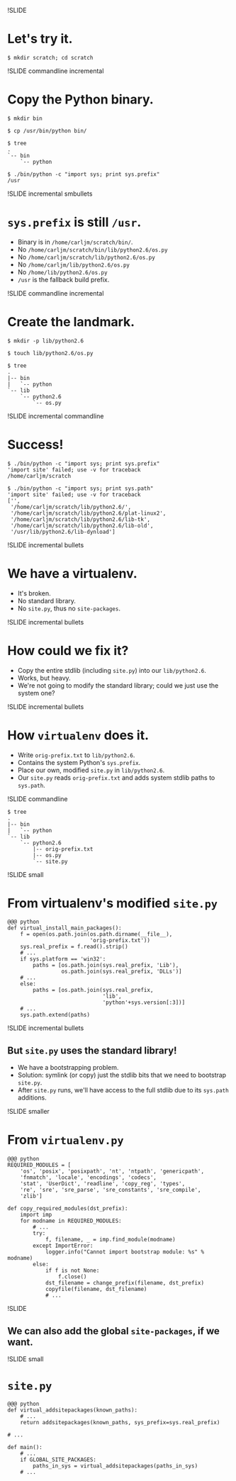 !SLIDE

# Let's try it. #

    $ mkdir scratch; cd scratch

!SLIDE commandline incremental

# Copy the Python binary. #

    $ mkdir bin

    $ cp /usr/bin/python bin/

    $ tree
    .
    `-- bin
        `-- python

    $ ./bin/python -c "import sys; print sys.prefix"
    /usr

!SLIDE incremental smbullets

# `sys.prefix` is still `/usr`. #

* Binary is in `/home/carljm/scratch/bin/`.
* No `/home/carljm/scratch/bin/lib/python2.6/os.py`
* No `/home/carljm/scratch/lib/python2.6/os.py`
* No `/home/carljm/lib/python2.6/os.py`
* No `/home/lib/python2.6/os.py`
* `/usr` is the fallback build prefix.

!SLIDE commandline incremental

# Create the landmark. #

    $ mkdir -p lib/python2.6

    $ touch lib/python2.6/os.py

    $ tree
    .
    |-- bin
    |   `-- python
    `-- lib
        `-- python2.6
            `-- os.py

!SLIDE incremental commandline

# Success! #

    $ ./bin/python -c "import sys; print sys.prefix"
    'import site' failed; use -v for traceback
    /home/carljm/scratch

    $ ./bin/python -c "import sys; print sys.path"
    'import site' failed; use -v for traceback
    ['',
     '/home/carljm/scratch/lib/python2.6/',
     '/home/carljm/scratch/lib/python2.6/plat-linux2',
     '/home/carljm/scratch/lib/python2.6/lib-tk',
     '/home/carljm/scratch/lib/python2.6/lib-old',
     '/usr/lib/python2.6/lib-dynload']

!SLIDE incremental bullets

# We have a virtualenv. #

* It's broken.
* No standard library.
* No `site.py`, thus no `site-packages`.

!SLIDE incremental bullets

# How could we fix it? #

* Copy the entire stdlib (including `site.py`) into our `lib/python2.6`.
* Works, but heavy.
* We're not going to modify the standard library; could we just use the system
  one?

!SLIDE incremental bullets

# How `virtualenv` does it. #

* Write `orig-prefix.txt` to `lib/python2.6`.
* Contains the system Python's `sys.prefix`.
* Place our own, modified `site.py` in `lib/python2.6`.
* Our `site.py` reads `orig-prefix.txt` and adds system stdlib paths to
  `sys.path`.

!SLIDE commandline

    $ tree
    .
    |-- bin
    |   `-- python
    `-- lib
        `-- python2.6
            |-- orig-prefix.txt
            |-- os.py
            `-- site.py


!SLIDE small

# From virtualenv's modified `site.py` #

    @@@ python
    def virtual_install_main_packages():
        f = open(os.path.join(os.path.dirname(__file__),
                              'orig-prefix.txt'))
        sys.real_prefix = f.read().strip()
        # ...
        if sys.platform == 'win32':
            paths = [os.path.join(sys.real_prefix, 'Lib'),
                     os.path.join(sys.real_prefix, 'DLLs')]
        # ...
        else:
            paths = [os.path.join(sys.real_prefix,
                                  'lib',
                                  'python'+sys.version[:3])]
        # ...
        sys.path.extend(paths)


!SLIDE incremental bullets

## But `site.py` uses the standard library! ##

* We have a bootstrapping problem.
* Solution: symlink (or copy) just the stdlib bits that we need
  to bootstrap `site.py`.
* After `site.py` runs, we'll have access to the full stdlib due to its
  `sys.path` additions.

!SLIDE smaller

# From `virtualenv.py` #

    @@@ python
    REQUIRED_MODULES = [
        'os', 'posix', 'posixpath', 'nt', 'ntpath', 'genericpath',
        'fnmatch', 'locale', 'encodings', 'codecs',
        'stat', 'UserDict', 'readline', 'copy_reg', 'types',
        're', 'sre', 'sre_parse', 'sre_constants', 'sre_compile',
        'zlib']

    def copy_required_modules(dst_prefix):
        import imp
        for modname in REQUIRED_MODULES:
            # ...
            try:
                f, filename, _ = imp.find_module(modname)
            except ImportError:
                logger.info("Cannot import bootstrap module: %s" % modname)
            else:
                if f is not None:
                    f.close()
                dst_filename = change_prefix(filename, dst_prefix)
                copyfile(filename, dst_filename)
                # ...

!SLIDE

## We can also add the global `site-packages`, if we want. ##

!SLIDE small

# `site.py` #

    @@@ python
    def virtual_addsitepackages(known_paths):
        # ...
        return addsitepackages(known_paths, sys_prefix=sys.real_prefix)

    # ...

    def main():
        # ...
        if GLOBAL_SITE_PACKAGES:
            paths_in_sys = virtual_addsitepackages(paths_in_sys)
        # ...
